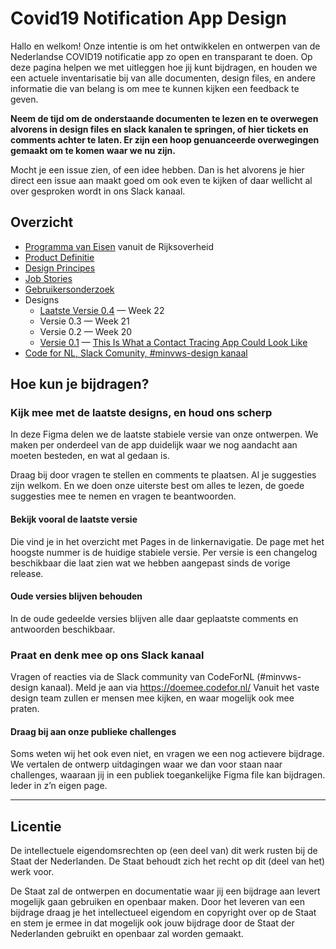 # Covid19 Notification App Design

Hallo en welkom! Onze intentie is om het ontwikkelen en ontwerpen van de Nederlandse COVID19 notificatie app zo open en transparant te doen. Op deze pagina helpen we met uitleggen hoe jij kunt bijdragen, en houden we een actuele inventarisatie bij van alle documenten, design files, en andere informatie die van belang is om mee te kunnen kijken een feedback te geven.

**Neem de tijd om de onderstaande documenten te lezen en te overwegen alvorens in design files en slack kanalen te springen, of hier tickets en comments achter te laten. Er zijn een hoop genuanceerde overwegingen gemaakt om te komen waar we nu zijn.**

Mocht je een issue zien, of een idee hebben. Dan is het alvorens je hier direct een issue aan maakt goed om ook even te kijken of daar wellicht al over gesproken wordt in ons Slack kanaal.

## Overzicht
* [Programma van Eisen](https://www.rijksoverheid.nl/onderwerpen/coronavirus-app/documenten/publicaties/2020/05/19/programma-van-eisen) vanuit de Rijksoverheid
* [Product Definitie](https://github.com/minvws/nl-covid19-notification-app-design/blob/master/product-definitie.md)
* [Design Principes](https://github.com/minvws/nl-covid19-notification-app-design/blob/master/design-principes.md)
* [Job Stories](https://github.com/minvws/nl-covid19-notification-app-design/blob/master/job-stories.md)
* [Gebruikersonderzoek](https://github.com/minvws/nl-covid19-notification-app-design/blob/master/gebruikersonderzoek.md)
* Designs
  * [Laatste Versie 0.4](https://www.figma.com/file/EJ4aJwKnemkxysCZ6aAzFv/Covid-19-notificatie-app-(Read-only)) — Week 22
  * Versie 0.3 — Week 21
  * Versie 0.2 — Week 20
  * [Versie 0.1](https://www.figma.com/file/wmShfQYISsfW9rle8plc5n/Contact-tracing---Public?node-id=1%3A18851) — [This Is What a Contact Tracing App Could Look Like](https://onezero.medium.com/openui-a6b9c3d741de)
* [Code for NL, Slack Comunity, #minvws-design kanaal](https://doemee.codefor.nl/)

## Hoe kun je bijdragen?

### Kijk mee met de laatste designs, en houd ons scherp
In deze Figma delen we de laatste stabiele versie van onze ontwerpen. We maken per onderdeel van de app duidelijk waar we nog aandacht aan moeten besteden, en wat al gedaan is.

Draag bij door vragen te stellen en comments te plaatsen. Al je suggesties zijn welkom. En we doen onze uiterste best om alles te lezen, de goede suggesties mee te nemen en vragen te beantwoorden.

#### Bekijk vooral de laatste versie
Die vind je in het overzicht met Pages in de linkernavigatie. De page met het hoogste nummer is de huidige stabiele versie. Per versie is een changelog beschikbaar die laat zien wat we hebben aangepast sinds de vorige release.

#### Oude versies blijven behouden
In de oude gedeelde versies blijven alle daar geplaatste comments en antwoorden beschikbaar.

### Praat en denk mee op ons Slack kanaal
Vragen of reacties via de Slack community van CodeForNL (#minvws-design kanaal). Meld je aan via https://doemee.codefor.nl/ Vanuit het vaste design team zullen er mensen mee kijken, en waar mogelijk ook mee praten.

#### Draag bij aan onze publieke challenges
Soms weten wij het ook even niet, en vragen we een nog actievere bijdrage. We vertalen de ontwerp uitdagingen waar we dan voor staan naar challenges, waaraan jij in een publiek toegankelijke Figma file kan bijdragen. Ieder in z’n eigen page.

---

## Licentie

De intellectuele eigendomsrechten op (een deel van) dit werk rusten bij de Staat der Nederlanden. De Staat behoudt zich het recht op dit (deel van het) werk voor.

De Staat zal de ontwerpen en documentatie waar jij een bijdrage aan levert mogelijk gaan gebruiken en openbaar maken. Door het leveren van een bijdrage draag je het intellectueel eigendom en copyright over op de Staat en stem je ermee in dat mogelijk ook jouw bijdrage door de Staat der Nederlanden gebruikt en openbaar zal worden gemaakt.


